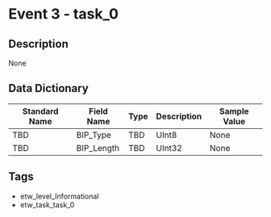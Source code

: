 # Event 3 - task_0

## Description
None

## Data Dictionary
|Standard Name|Field Name|Type|Description|Sample Value|
|---|---|---|---|---|
|TBD|BIP_Type|TBD|UInt8|None|None|
|TBD|BIP_Length|TBD|UInt32|None|None|

## Tags
* etw_level_Informational
* etw_task_task_0